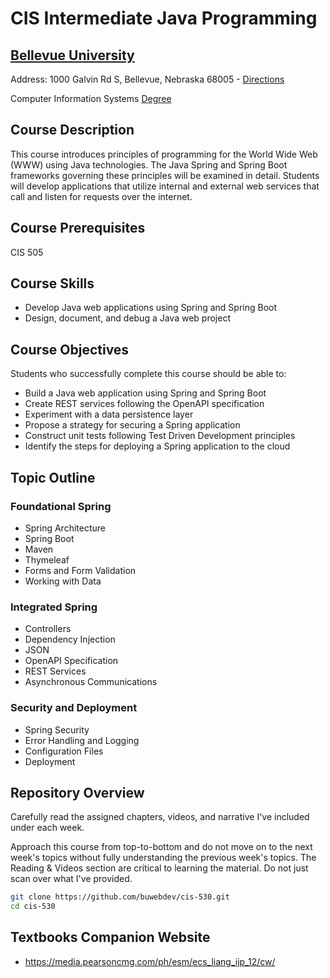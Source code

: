 # CIS Intermediate Java Programming
## [Bellevue University](http://bellevue.edu "Bellevue University is a private, non-profit university located in Bellevue, Nebraska, United States.")

Address: 1000 Galvin Rd S, Bellevue, Nebraska 68005 - [Directions](https://www.google.com/maps/dir/''/Bellevue+University/@41.1509562,-95.9896355,12z/data=!4m8!4m7!1m0!1m5!1m1!1s0x8793886a86ca807f:0x838e857240d175eb!2m2!1d-95.9195956!2d41.1509774 "Google maps")

Computer Information Systems [Degree](https://www.bellevue.edu/degrees/master/computer-info-systems-ms/ "Software Development Concentration.")

## Course Description
This course introduces principles of programming for the World Wide Web (WWW) using Java technologies.  The Java Spring and Spring Boot frameworks governing these principles will be examined in detail.  Students will develop applications that utilize internal and external web services that call and listen for requests over the internet. 

## Course Prerequisites
CIS 505

## Course Skills
* Develop Java web applications using Spring and Spring Boot
* Design, document, and debug a Java web project

## Course Objectives 
Students who successfully complete this course should be able to: 
* Build a Java web application using Spring and Spring Boot
* Create REST services following the OpenAPI specification
* Experiment with a data persistence layer
* Propose a strategy for securing a Spring application
* Construct unit tests following Test Driven Development principles
* Identify the steps for deploying a Spring application to the cloud

## Topic Outline
### Foundational Spring
* Spring Architecture
* Spring Boot
* Maven
* Thymeleaf
* Forms and Form Validation
* Working with Data
### Integrated Spring
* Controllers
* Dependency Injection
* JSON
* OpenAPI Specification
* REST Services
* Asynchronous Communications
### Security and Deployment 
* Spring Security 
* Error Handling and Logging
* Configuration Files
* Deployment

## Repository Overview
Carefully read the assigned chapters, videos, and narrative I've included under each week.

Approach this course from top-to-bottom and do not move on to the next week's topics without fully understanding the previous week's topics.  The Reading & Videos section are critical to learning the material.  Do not just scan over what I've provided.  

```bash
git clone https://github.com/buwebdev/cis-530.git
cd cis-530
```

## Textbooks Companion Website
* https://media.pearsoncmg.com/ph/esm/ecs_liang_ijp_12/cw/ 